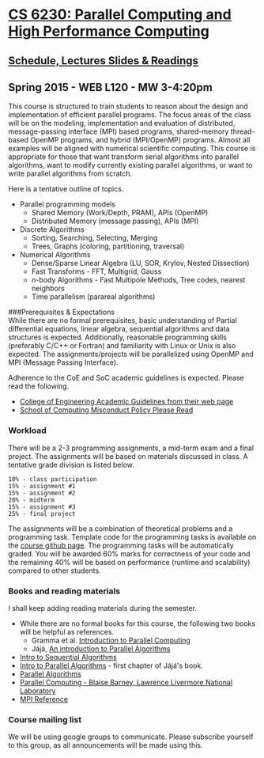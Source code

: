 # [CS 6230: Parallel Computing and High Performance Computing](/teaching/spring2015.html)

## [Schedule, Lectures Slides & Readings](/teaching/paralg/schedule.html)

## Spring 2015 - WEB L120 - MW 3-4:20pm

This course is structured to train students to reason about the design and implementation of efficient parallel
programs. The focus areas of the class will be on the modeling, implementation and evaluation of distributed,
message-passing interface (MPI) based programs, shared-memory thread-based OpenMP programs, and hybrid (MPI/OpenMP) programs. Almost all examples will be aligned with numerical scientific computing. This course is appropriate for those that want transform serial algorithms into parallel algorithms, want to modify currently existing parallel algorithms, or want to write parallel algorithms from scratch.

Here is a tentative outline of topics.

* Parallel programming models
	* Shared Memory (Work/Depth, PRAM), APIs (OpenMP)
	* Distributed Memory (message passing), APIs (MPI)
* Discrete Algorithms
	* Sorting, Searching, Selecting, Merging
	* Trees, Graphs (coloring, partitioning, traversal)
* Numerical Algorithms
	* Dense/Sparse Linear Algebra (LU, SOR, Krylov, Nested Dissection)
	* Fast Transforms - FFT, Multigrid, Gauss
	* $n$-body Algorithms - Fast Multipole Methods, Tree codes, nearest neighbors
	* Time parallelism (parareal algorithms)

###Prerequisites & Expectations  
While there are no formal prerequisites, basic understanding of Partial differential equations, linear algebra, sequential algorithms and data structures is expected. Additionally, reasonable programming skills (preferably C/C++ or Fortran) and familiarity with Linux or Unix is also expected. The assignments/projects will be parallelized using OpenMP and MPI (Message Passing Interface).

Adherence to the CoE and SoC academic guidelines is expected. Please read the following. 

* [College of Engineering Academic Guidelines from their web page](http://www.coe.utah.edu/wp-content/uploads/pdf/faculty/semester_guidelines.pdf)
* [School of Computing Misconduct Policy Please Read](http://www.cs.utah.edu/graduate/cheating_policy)

### Workload

There will be a 2-3 programming assignments, a mid-term exam and a final project. The assignments will be based on materials discussed in class.  A tentative grade division is listed below.

	10% - class participation 
	15% - assignment #1
	15% - assignment #2
	20% - midterm
	15% - assignment #3
	25% - final project

The assignments will be a combination of theoretical problems and a programming task. Template code for the programming tasks is available on the [course github page](https://github.com/hsundar/CS6230). The programming tasks will be automatically graded. You will be awarded 60% marks for correctness of your code and the remaining 40% will be based on performance (runtime and scalability) compared to other students.

### Books and reading materials 

I shall keep adding reading materials during the semester. 

* While there are no formal books for this course, the following two books will be helpful as references.
	* Gramma et al. [Introduction to Parallel Computing](http://www-users.cs.umn.edu/~karypis/parbook/)
	* Jájá, [An introduction to Parallel Algorithms](http://www.pearsonhighered.com/educator/academic/product/0,1144,0201548569,00.html)
* [Intro to Sequential Algorithms](/teaching/bigdata/seqAlgIntro.pdf) 
* [Intro to Parallel Algorithms](/teaching/bigdata/book92-JaJa-parallel.algorithms.intro.pdf) - first chapter of Jájá's book.
* [Parallel Algorithms](/teaching/bigdata/preprint96-Blelloch.Maggs-Parallel.Algorithmcs.pdf)
* [Parallel Computing - Blaise Barney, Lawrence Livermore National Laboratory](https://computing.llnl.gov/tutorials/parallel_comp/)
* [MPI Reference](/teaching/bigdata/book96-Dongarra-MPI.The.Complete.Reference.pdf)


### Course mailing list 

We will be using google groups to communicate. Please subscribe yourself to this group, as all announcements will be made using this.

<div align=center>
<iframe id="forum_embed"
 src="javascript:void(0)"
 scrolling="no"
 frameborder="0"
 width="900"
 height="700">
</iframe>

<script type="text/javascript">
 document.getElementById("forum_embed").src =
  "https://groups.google.com/forum/embed/?place=forum/cs6230&utah.edu" +
  "&showsearch=true&showpopout=true&parenturl=" +
  encodeURIComponent(window.location.href);
</script>

</div>
